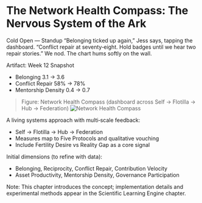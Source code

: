 # The Network Health Compass: The Nervous System of the Ark

Cold Open — Standup
“Belonging ticked up again,” Jess says, tapping the dashboard. “Conflict repair at seventy‑eight. Hold badges until we hear two repair stories.”
We nod. The chart hums softly on the wall.

Artifact: Week 12 Snapshot

- Belonging 3.1 → 3.6
- Conflict Repair 58% → 78%
- Mentorship Density 0.4 → 0.7


> Figure: Network Health Compass (dashboard across Self → Flotilla → Hub → Federation)
> ![Network Health Compass](../../assets/fig_network_health_compass.svg)

A living systems approach with multi‑scale feedback:

- Self → Flotilla → Hub → Federation
- Measures map to Five Protocols and qualitative vouching
- Include Fertility Desire vs Reality Gap as a core signal

Initial dimensions (to refine with data):

- Belonging, Reciprocity, Conflict Repair, Contribution Velocity
- Asset Productivity, Mentorship Density, Governance Participation

Note: This chapter introduces the concept; implementation details and experimental methods appear in the Scientific Learning Engine chapter.
